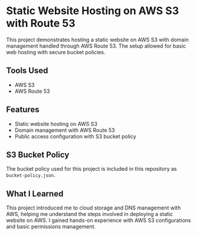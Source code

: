 # Static Website Hosting on AWS S3 with Route 53
This project demonstrates hosting a static website on AWS S3 with domain management handled through AWS Route 53. The setup allowed for basic web hosting with secure bucket policies.

## Tools Used
- AWS S3
- AWS Route 53

## Features
- Static website hosting on AWS S3
- Domain management with AWS Route 53
- Public access configuration with S3 bucket policy

## S3 Bucket Policy
The bucket policy used for this project is included in this repository as `bucket-policy.json`.

## What I Learned
This project introduced me to cloud storage and DNS management with AWS, helping me understand the steps involved in deploying a static website on AWS. I gained hands-on experience with AWS S3 configurations and basic permissions management.
